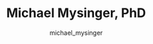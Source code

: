---
# this is autogenerated: do not edit
title: Michael Mysinger, PhD
author: michael_mysinger
layout: author-bio
excerpt: Principal Scientist, Atomwise
type: alumn
header:
  teaser: /assets/images/members/bio-mysinger.jpg
papers: 
    - title: Predicted Biological Activity of Purchasable Chemical Space
      excerpt: __J Chem Inf Model__. 2018 Jan 22. Irwin JJ, Gaskins G, Sterling T, Mysinger MM, Keiser MJ.
      link: "/publications/"

---